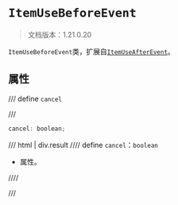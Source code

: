 # `ItemUseBeforeEvent`

> 文档版本：1.21.0.20

`ItemUseBeforeEvent`类，扩展自[`ItemUseAfterEvent`](./itemuseafterevent.md)。

## 属性

/// define
`cancel`


///

```js
cancel: boolean;
```

/// html | div.result
//// define
`cancel`：`boolean`

- 属性。


////

///

